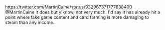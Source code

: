 https://twitter.com/MartinCaine/status/932967371777638400 @MartinCaine It does but y'know, not very much. I'd say it has already hit a point where fake game content and card farming is more damaging to steam than any income.